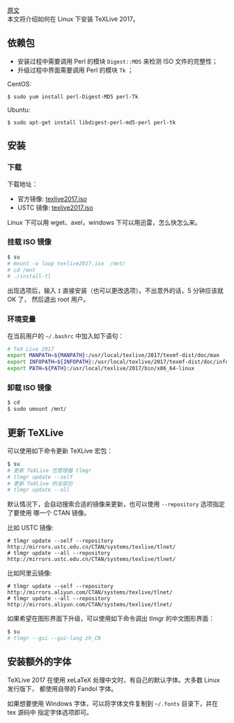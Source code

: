 
<a href="seisman.info.posts/_posts/2013-07-11-install-texlive-under-linux.md">原文</a><br />
本文将介绍如何在 Linux 下安装 TeXLive 2017。

<!--more-->

## 依赖包

- 安装过程中需要调用 Perl 的模块 `Digest::MD5` 来检测 ISO 文件的完整性；
- 升级过程中界面需要调用 Perl 的模块 `Tk` ；

CentOS:

    $ sudo yum install perl-Digest-MD5 perl-Tk

Ubuntu:

    $ sudo apt-get install libdigest-perl-md5-perl perl-tk

## 安装

### 下载

下载地址：

- 官方镜像: [texlive2017.iso](http://mirrors.ctan.org/systems/texlive/Images/texlive2017.iso)
- USTC 镜像: [texlive2017.iso](http://mirrors.ustc.edu.cn/CTAN/systems/texlive/Images/texlive2017.iso)

Linux 下可以用 wget、axel，windows 下可以用迅雷，怎么快怎么来。

### 挂载 ISO 镜像

``` bash
$ su
# mount -o loop texlive2017.iso  /mnt/
# cd /mnt
# ./install-tl
```

出现选项后，输入 `I` 直接安装（也可以更改选项）。不出意外的话，5 分钟应该就 OK 了，
然后退出 root 用户。

### 环境变量

在当前用户的 `~/.bashrc` 中加入如下语句：

``` bash
# TeX Live 2017
export MANPATH=${MANPATH}:/usr/local/texlive/2017/texmf-dist/doc/man
export INFOPATH=${INFOPATH}:/usr/local/texlive/2017/texmf-dist/doc/info
export PATH=${PATH}:/usr/local/texlive/2017/bin/x86_64-linux
```

### 卸载 ISO 镜像

``` bash
$ cd
$ sudo umount /mnt/
```

## 更新 TeXLive

可以使用如下命令更新 TeXLive 宏包：

``` bash
$ su
# 更新 TeXLive 包管理器 tlmgr
# tlmgr update --self
# 更新 TeXLive 的全部包
# tlmgr update --all
```

默认情况下，会自动搜索合适的镜像来更新，也可以使用 `--repository` 选项指定了要使用
哪一个 CTAN 镜像。

比如 USTC 镜像:

    # tlmgr update --self --repository http://mirrors.ustc.edu.cn/CTAN/systems/texlive/tlnet/
    # tlmgr update --all --repository http://mirrors.ustc.edu.cn/CTAN/systems/texlive/tlnet/

比如阿里云镜像:

    # tlmgr update --self --repository http://mirrors.aliyun.com/CTAN/systems/texlive/tlnet/
    # tlmgr update --all --repository http://mirrors.aliyun.com/CTAN/systems/texlive/tlnet/

如果希望在图形界面下升级，可以使用如下命令调出 tlmgr 的中文图形界面：

``` bash
$ su
# tlmgr --gui --gui-lang zh_CN
```

## 安装额外的字体

TeXLive 2017 在使用 xeLaTeX 处理中文时，有自己的默认字体。大多数 Linux 发行版下，
都使用自带的 Fandol 字体。

如果想要使用 Windows 字体，可以将字体文件复制到 `~/.fonts` 目录下，并在 tex 源码中
指定字体选项即可。
